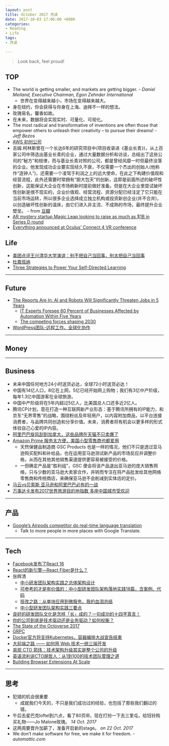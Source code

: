 ```yaml
---
layout: post
title: October 2017 月读
date: 2017-10-03 17:06:00 +0800
categories:
- Reading
- Life
tags:
- 月读

---
```


<blockquote class="blockquote-center">
<p>Look back, feel proud!</p>
</blockquote>

## TOP

- The world is getting smaller, and markets are getting bigger. *- Daniel Meiland, Executive Chairman, Egon Zehnder International*
	- 世界在变得越来越小，市场在变得越来越大。
- 身在纽约，你会获得与你身在上海、迪拜不一样的想法。
- 玫瑰易名，馨香如故。
- 在未来，数据将会实现实时、可量化、可视化。
- The most radical and transformative of inventions are often those that empower others to unleash their creativity – to pursue their dreams! *- Jeff Bezos*
- [AWS 初创公司](https://aws.amazon.com/cn/startups/)
- 吉姆.柯林斯曾在一个长达6年的研究项目中(项目收录进《基业长青》)，从上百家公司中筛选出基业长青的企业，通过大量数据分析和访谈，总结出了这些公司的“秘方”和规律，而与基业长青对照的公司，都是曾经风靡一时但最终没落的企业。他发现成功企业要实现经久不衰，不仅需要一个杰出的创始人(他称作“造钟人”)，还需要一个凌驾于利润之上的远大使命，在此之下构建价值观和经营流程，此外还需要时常拥有“胆大包天”的创新，这即是前面所述的破坏性创新，这能保证大企业在市场刷新时提前做好准备。但是在大企业里尝试破坏性创新是很不现实的，企业价值观、经营流程、资源分配已经注定了它只能在当前市场运转，所以很多企业选择成立独立机构或投资新创企业(并不合并)，以创造破坏性创新的温床，由它们进入非主流、不成熟的市场，最终提升企业壁垒。 - from [豆瓣](https://book.douban.com/review/6201925/)
- [AR mystery startup Magic Leap looking to raise as much as $1B in Series D round](https://techcrunch.com/2017/10/12/ar-mystery-startup-magic-leap-looking-to-raise-as-much-as-1b-in-new-round/)
- [Everything announced at Oculus’ Connect 4 VR conference](https://techcrunch.com/gallery/oculus-connect/slide/1/)


## Life

- [美团点评王兴清华大学演讲：别不把自己当回事，别太把自己当回事](https://36kr.com/p/5095421.html)
- [杜嘉班纳](https://zh.wikipedia.org/zh-hans/%E6%9D%9C%E5%98%89%E7%8F%AD%E7%BA%B3)
- [Three Strategies to Power Your Self-Directed Learning](https://medium.com/the-mission/three-strategies-to-power-your-self-directed-learning-adc93872692c)

----

## Future

- [The Reports Are In: AI and Robots Will Significantly Threaten Jobs in 5 Years](https://futurism.com/reports-ai-robots-threaten-jobs-5-years/)
	- [IT Experts Foresee 60 Percent of Businesses Affected by Automation Within Five Years](https://futurism.com/it-experts-foresee-60-percent-of-businesses-affected-by-automation-within-five-years/)
	- [The competing forces shaping 2030](http://www.pwc.com/us/futureworkforce)
- [WordPress团队-远程工作、全球化协作](https://automattic.com/about/)


----

## Money


----

## Business

- 未来中国任何地方24小时送货必达，全球72小时送货必达！
- 中国有14亿人口，8亿在上网，5亿已经开始网上购物；我们有3亿中产阶级，每年1.3亿中国游客在全球旅游。
- 中国中产阶级将在5年内超过5亿人，比美国总人口还多近2亿人。
- 腾讯CP计划，意在打造一种互联网新产业形态：基于腾讯所拥有的IP能力，和京东“无界零售”的战略，围绕粉丝及年轻用户，以内容附加商品，以平台连接消费者，与品牌共同创造和分享价值。未来，消费者将有机会以更多样的形式体验自己心爱的IP内容。
- [阿里巴巴旋风刮到加拿大，这些品牌在天猫不只卖爆了](https://www.sohu.com/a/194517543_114930)
- [Amazon Prime 服务太方便，美国小型零售商也都爱用](http://www.sohu.com/a/194860291_115161)
	- 天然保健品制造商 GSC Products 也是一样的情况，他们不只是透过亚马逊购买配料和补给品，也在运用亚马逊测试新产品的市场反应并调整价格，从而在其他其他销售渠道提供更容易被接受的价格。
	- 一但确定产品是“胜利组”，GSC 便会将该产品退出亚马逊的庞大销售网络，只与少数的亚马逊大卖家合作，并转而专注在将产品批发给其他网络零售商和传统商店，来确保亚马逊不会削减到实体店的定价。
- [马云vs贝索斯 亚马逊和阿里巴巴必有的一战](http://www.dsb.cn/64480.html)
- [万事达卡发布2017世界旅游目的地指数 多座中国城市受欢迎](http://www.travelweekly-china.com/61769)



----

## 产品

- [Google’s Airpods competitor do real-time language translation](https://techcrunch.com/2017/10/04/googles-airpods-competitor-do-real-time-language-translation/)
	- Talk to more people in more places with Google Translate.

----

## Tech

- [Facebook发布了React 16](https://mp.weixin.qq.com/s?__biz=MzIwNjQwMzUwMQ==&mid=2247485470&idx=1&sn=a1ebade3f432e2ca3b5639335a4aaac5)
- [React的新引擎—React Fiber是什么？](https://mp.weixin.qq.com/s?__biz=MzIwNjQwMzUwMQ==&mid=2247485343&idx=1&sn=19d362e06fc50c51228c4cff541bf875)
- 张辉清
	- [中小研发团队架构实践之总体架构设计](https://mp.weixin.qq.com/s?__biz=MjM5MDE0Mjc4MA==&mid=2650998176&idx=1&sn=968965208a80dbc3434858d0bdfa82f1)
	- [可参考的才是有价值的：中小型研发团队架构落地实践18篇，含案例、代码](https://mp.weixin.qq.com/s?__biz=MjM5MDE0Mjc4MA==&mid=2650998168&idx=1&sn=d523142085e613475b73fb5ada13e292)
	- [技改之路：从单块应用到微服务，我的血泪总结](http://www.infoq.com/cn/articles/from-single-app-to-micro-service)
	- [中小型研发团队架构实践三要点](https://mp.weixin.qq.com/s?__biz=MzIwMzg1ODcwMw==&mid=2247486905&idx=1&sn=e562243e2ba9330ac70f6546cf7da222)
- [良好的研发团队文化是怎样「长」成的？一句成功的十四字真言！](https://mp.weixin.qq.com/s?__biz=MjM5MDE0Mjc4MA==&mid=2650995465&idx=1&sn=a6c12b7290076f74da2533c0f3020753)
- [你的公司到底是技术驱动还是业务驱动？如何权衡？](https://mp.weixin.qq.com/s?__biz=MzIwMzg1ODcwMw==&mid=2247486356&idx=1&sn=33adebafddf1b618f4ac5d956c864ac2)
- [The State of the Octoverse 2017](https://octoverse.github.com/)
- [GRPC](https://grpc.io/)
- [Docker官方将支持Kubernetes，容器编排大战宣告结束](https://mp.weixin.qq.com/s?__biz=MzIzNjUxMzk2NQ==&mid=2247485810&idx=1&sn=22f34aa78772cd55f7585e9f95d955b4)
- [大前端之路 —— 如何用 Web 技术一统三端开发](https://zhuanlan.zhihu.com/p/30183840)
- [易观 CTO 郭炜：技术架构升级其实是整个公司的升级](http://www.sohu.com/a/195219990_465988)
- [英语流利说CTO胡哲人：从1到100的技术团队管理之道](http://www.10tiao.com/html/680/201708/2655160868/1.html)
- [Building Browser Extensions At Scale](https://tech.grammarly.com/blog/building-browser-extensions-at-scale)


----

## 思考

- 犯错的机会很重要
	- 成就我们今天的，不只是我们成功过的经验，也包括了那些我们翻过的错。
- 午后去星巴克loftel到六点，看了80页IB，现在打扮一下去三里屯，给钰铃购买礼物——Jo Malone玫瑰。 *14 Oct. 2017*
- 这两周要晋升加薪了，准备开启新的stage。 *on 22 Oct. 2017*
- We don’t make software for free, we make it for freedom. *- automattic.com*